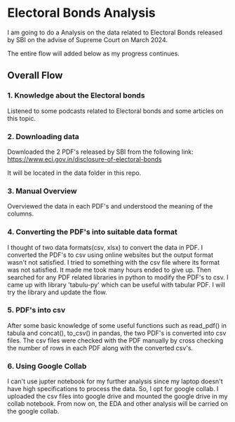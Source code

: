 
# Electoral Bonds Analysis

I am going to do a Analysis on the data related to Electoral Bonds released by SBI on the advise of Supreme Court on March 2024.

The entire flow will added below as my progress continues.


## Overall Flow

### 1. Knowledge about the Electoral bonds
Listened to some podcasts related to Electoral bonds and some articles on this topic.


### 2. Downloading data
Downloaded the 2 PDF's released by SBI from the following link: 
https://www.eci.gov.in/disclosure-of-electoral-bonds

It will be located in the data folder in this repo.


### 3. Manual Overview
Overviewed the data in each PDF's and understood the meaning of the columns.

### 4. Converting the PDF's into suitable data format
I thought of two data formats(csv, xlsx) to convert the data in PDF.
I converted the PDF's to csv using online websites but the output format wasn't not satisfied.
I tried to something with the csv file where its format was not satisfied. It made me took many hours ended to give up.
Then searched for any PDF related libraries in python to modify the PDF's to csv. I came up with library 'tabulu-py' which can be useful with tabular PDF.
I will try the library and update the flow.

### 5. PDF's into csv
After some basic knowledge of some useful functions such as read_pdf() in tabula and concat(), to_csv() in pandas, the two PDF's is converted into csv files.
The csv files were checked with the PDF manually by cross checking the number of rows in each PDF along with the converted csv's.

### 6. Using Google Collab
I can't use jupter notebook for my further analysis since my laptop doesn't have high specifications to process the data. So, I opt for google collab.
I uploaded the csv files into google drive and mounted the google drive in my collab notebook.
From now on, the EDA and other analysis will be carried on the google collab.
